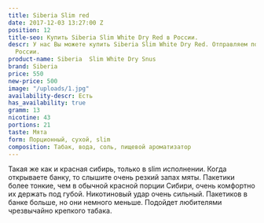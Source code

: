 ```yaml
---
title: Siberia Slim red
date: 2017-12-03 13:27:00 Z
position: 12
title-seo: Купить Siberia Slim White Dry Red в России.
descr: У нас Вы можете купить Siberia Slim White Dry Red. Отправляем по всей территории
  России.
product-name: Siberia  Slim White Dry Snus
brand: Siberia
price: 550
new-price: 500
image: "/uploads/1.jpg"
availability-descr: Есть
has_availability: true
gramm: 13
nicotine: 43
portions: 21
taste: Мята
form: Порционный, сухой, slim
composition: Табак, вода, соль, пищевой ароматизатор
---
```


Такая же как и красная сибирь, только в slim исполнении. Когда открываете банку, то слышите очень резкий запах мяты.
Пакетики более тонкие, чем в обычной красной порции Сибири, очень комфортно их держать под губой.
Никотиновый удар очень сильный.
Пакетиков в банке больше, но они немного меньше.
Подойдет любителями чрезвычайно крепкого табака.